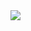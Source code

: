 

<img src="https://media2.giphy.com/media/3ov9k06VQ0SU6f15rW/giphy.gif?cid=790b76114e7ed87fe72e540b6641f7c468c4ecb1693f9d7a&rid=giphy.gif&ct=g" />
